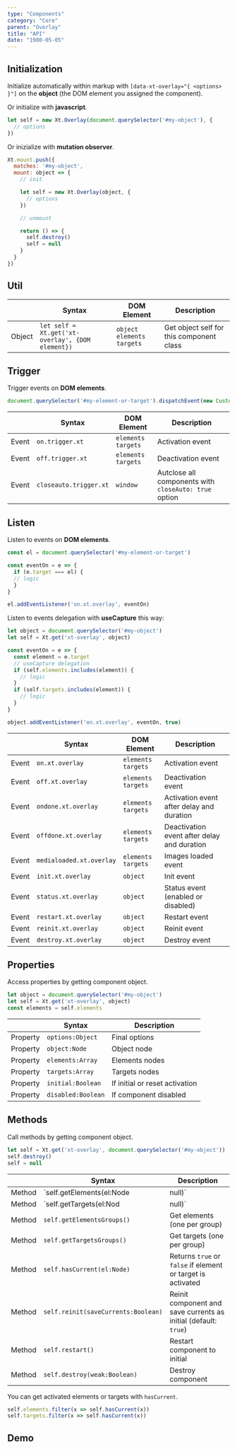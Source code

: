 ```yaml
---
type: "Components"
category: "Core"
parent: "Overlay"
title: "API"
date: "1980-05-05"
---
```


## Initialization

Initialize automatically within markup with `[data-xt-overlay="{ <options> }"]` on the **object** (the DOM element you assigned the component).

Or initialize with **javascript**.

```js
let self = new Xt.Overlay(document.querySelector('#my-object'), {
  // options
})
```

Or inizialize with **mutation observer**.

```js
Xt.mount.push({
  matches: '#my-object',
  mount: object => {
    // init

    let self = new Xt.Overlay(object, {
      // options
    })

    // unmount

    return () => {
      self.destroy()
      self = null
    }
  }
})
```

## Util

<div class="table-overflow">

|                         | Syntax                                    | DOM Element                    | Description                   |
| ----------------------- | ----------------------------------------- | ----------------------------- | ----------------------------- |
| Object                   | `let self = Xt.get('xt-overlay', {DOM element})`       | `object` `elements` `targets` | Get object self for this component class             |

</div>

## Trigger

Trigger events on **DOM elements**.

```js
document.querySelector('#my-element-or-target').dispatchEvent(new CustomEvent('on.trigger.xt.overlay'))
```

<div class="table-overflow">

|                         | Syntax                                    | DOM Element                    | Description                   |
| ----------------------- | ----------------------------------------- | ----------------------------- | ----------------------------- |
| Event                   | `on.trigger.xt`       | `elements` `targets` | Activation event             |
| Event                   | `off.trigger.xt`      | `elements` `targets` | Deactivation event            |
| Event                   | `closeauto.trigger.xt`           | `window` | Autclose all components with `closeAuto: true` option             |

</div>

## Listen

Listen to events on **DOM elements**.

```js
const el = document.querySelector('#my-element-or-target')

const eventOn = e => {
  if (e.target === el) {
  // logic
  }
}

el.addEventListener('on.xt.overlay', eventOn)
```

Listen to events delegation with **useCapture** this way:

```js
let object = document.querySelector('#my-object')
let self = Xt.get('xt-overlay', object)

const eventOn = e => {
  const element = e.target
  // useCapture delegation
  if (self.elements.includes(element)) {
    // logic
  }
  if (self.targets.includes(element)) {
    // logic
  }
}

object.addEventListener('on.xt.overlay', eventOn, true)
```

<div class="table-overflow">

|                         | Syntax                                    | DOM Element                    | Description                   |
| ----------------------- | ----------------------------------------- | ----------------------------- | ----------------------------- |
| Event                   | `on.xt.overlay`       | `elements` `targets` | Activation event             |
| Event                   | `off.xt.overlay`      | `elements` `targets` | Deactivation event            |
| Event                   | `ondone.xt.overlay`           | `elements` `targets` | Activation event after delay and duration             |
| Event                   | `offdone.xt.overlay`           | `elements` `targets` | Deactivation event after delay and duration             |
| Event                   | `medialoaded.xt.overlay`           | `elements` `targets` | Images loaded event            |
| Event                   | `init.xt.overlay`           | `object` | Init event             |
| Event                   | `status.xt.overlay`           | `object` | Status event (enabled or disabled)             |
| Event                   | `restart.xt.overlay`           | `object` | Restart event             |
| Event                   | `reinit.xt.overlay`           | `object` | Reinit event             |
| Event                   | `destroy.xt.overlay`           | `object` | Destroy event             |

</div>

## Properties

Access properties by getting component object.

```js
let object = document.querySelector('#my-object')
let self = Xt.get('xt-overlay', object)
const elements = self.elements
```

<div class="table-overflow">

|                         | Syntax                                   | Description                   |
| ----------------------- | ---------------------------------------- | ----------------------------- |
| Property                   | `options:Object`       | Final options             |
| Property                   | `object:Node`       | Object node             |
| Property                   | `elements:Array`       | Elements nodes             |
| Property                   | `targets:Array`       | Targets nodes            |
| Property                   | `initial:Boolean`       | If initial or reset activation            |
| Property                   | `disabled:Boolean`       | If component disabled            |

</div>

## Methods

Call methods by getting component object.

```js
let self = Xt.get('xt-overlay', document.querySelector('#my-object'))
self.destroy()
self = null
```

<div class="table-overflow">

|                         | Syntax                                    | Description                   |
| ----------------------- | ----------------------------------------- | ----------------------------- |
| Method                  | `self.getElements(el:Node|null)`                          | Get all elements or all elements from element or target             |
| Method                  | `self.getTargets(el:Nod|null)`                          | Get all targets from or all targets from element or target             |
| Method                  | `self.getElementsGroups()`                          | Get elements (one per group)             |
| Method                  | `self.getTargetsGroups()`                          | Get targets (one per group)             |
| Method                  | `self.hasCurrent(el:Node)`                          | Returns `true` or `false` if element or target is activated             |
| Method                  | `self.reinit(saveCurrents:Boolean)`       | Reinit component and save currents as initial (default: `true`)             |
| Method                  | `self.restart()`                          | Restart component to initial             |
| Method                  | `self.destroy(weak:Boolean)`              | Destroy component            |

</div>

You can get activated elements or targets with `hasCurrent`.

```js
self.elements.filter(x => self.hasCurrent(x))
self.targets.filter(x => self.hasCurrent(x))
```

## Demo

<demo>
  <div class="gatsby_demo_item toggle" data-iframe="iframe/components/core/overlay/events-methods">
  </div>
</demo>

